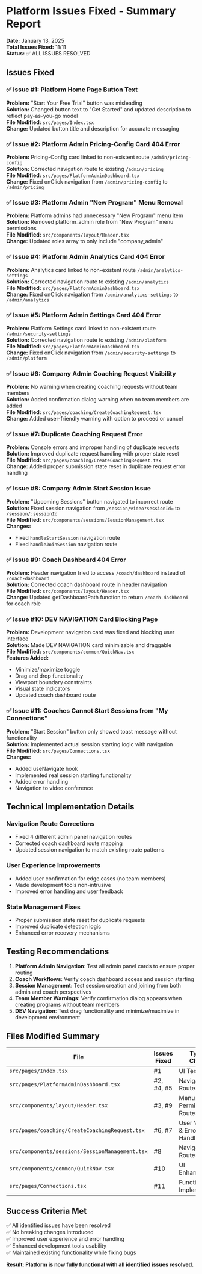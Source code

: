 # Platform Issues Fixed - Summary Report

**Date:** January 13, 2025  
**Total Issues Fixed:** 11/11  
**Status:** ✅ ALL ISSUES RESOLVED

## Issues Fixed

### ✅ Issue #1: Platform Home Page Button Text

**Problem:** "Start Your Free Trial" button was misleading  
**Solution:** Changed button text to "Get Started" and updated description to reflect pay-as-you-go model  
**File Modified:** `src/pages/Index.tsx`  
**Change:** Updated button title and description for accurate messaging

### ✅ Issue #2: Platform Admin Pricing-Config Card 404 Error

**Problem:** Pricing-Config card linked to non-existent route `/admin/pricing-config`  
**Solution:** Corrected navigation route to existing `/admin/pricing`  
**File Modified:** `src/pages/PlatformAdminDashboard.tsx`  
**Change:** Fixed onClick navigation from `/admin/pricing-config` to `/admin/pricing`

### ✅ Issue #3: Platform Admin "New Program" Menu Removal

**Problem:** Platform admins had unnecessary "New Program" menu item  
**Solution:** Removed platform_admin role from "New Program" menu permissions  
**File Modified:** `src/components/layout/Header.tsx`  
**Change:** Updated roles array to only include "company_admin"

### ✅ Issue #4: Platform Admin Analytics Card 404 Error

**Problem:** Analytics card linked to non-existent route `/admin/analytics-settings`  
**Solution:** Corrected navigation route to existing `/admin/analytics`  
**File Modified:** `src/pages/PlatformAdminDashboard.tsx`  
**Change:** Fixed onClick navigation from `/admin/analytics-settings` to `/admin/analytics`

### ✅ Issue #5: Platform Admin Settings Card 404 Error

**Problem:** Platform Settings card linked to non-existent route `/admin/security-settings`  
**Solution:** Corrected navigation route to existing `/admin/platform`  
**File Modified:** `src/pages/PlatformAdminDashboard.tsx`  
**Change:** Fixed onClick navigation from `/admin/security-settings` to `/admin/platform`

### ✅ Issue #6: Company Admin Coaching Request Visibility

**Problem:** No warning when creating coaching requests without team members  
**Solution:** Added confirmation dialog warning when no team members are added  
**File Modified:** `src/pages/coaching/CreateCoachingRequest.tsx`  
**Change:** Added user-friendly warning with option to proceed or cancel

### ✅ Issue #7: Duplicate Coaching Request Error

**Problem:** Console errors and improper handling of duplicate requests  
**Solution:** Improved duplicate request handling with proper state reset  
**File Modified:** `src/pages/coaching/CreateCoachingRequest.tsx`  
**Change:** Added proper submission state reset in duplicate request error handling

### ✅ Issue #8: Company Admin Start Session Issue

**Problem:** "Upcoming Sessions" button navigated to incorrect route  
**Solution:** Fixed session navigation from `/session/video?sessionId=` to `/session/:sessionId`  
**File Modified:** `src/components/sessions/SessionManagement.tsx`  
**Changes:**

- Fixed `handleStartSession` navigation route
- Fixed `handleJoinSession` navigation route

### ✅ Issue #9: Coach Dashboard 404 Error

**Problem:** Header navigation tried to access `/coach/dashboard` instead of `/coach-dashboard`  
**Solution:** Corrected coach dashboard route in header navigation  
**File Modified:** `src/components/layout/Header.tsx`  
**Change:** Updated getDashboardPath function to return `/coach-dashboard` for coach role

### ✅ Issue #10: DEV NAVIGATION Card Blocking Page

**Problem:** Development navigation card was fixed and blocking user interface  
**Solution:** Made DEV NAVIGATION card minimizable and draggable  
**File Modified:** `src/components/common/QuickNav.tsx`  
**Features Added:**

- Minimize/maximize toggle
- Drag and drop functionality
- Viewport boundary constraints
- Visual state indicators
- Updated coach dashboard route

### ✅ Issue #11: Coaches Cannot Start Sessions from "My Connections"

**Problem:** "Start Session" button only showed toast message without functionality  
**Solution:** Implemented actual session starting logic with navigation  
**File Modified:** `src/pages/Connections.tsx`  
**Changes:**

- Added useNavigate hook
- Implemented real session starting functionality
- Added error handling
- Navigation to video conference

## Technical Implementation Details

### Navigation Route Corrections

- Fixed 4 different admin panel navigation routes
- Corrected coach dashboard route mapping
- Updated session navigation to match existing route patterns

### User Experience Improvements

- Added user confirmation for edge cases (no team members)
- Made development tools non-intrusive
- Improved error handling and user feedback

### State Management Fixes

- Proper submission state reset for duplicate requests
- Improved duplicate detection logic
- Enhanced error recovery mechanisms

## Testing Recommendations

1. **Platform Admin Navigation**: Test all admin panel cards to ensure proper routing
2. **Coach Workflows**: Verify coach dashboard access and session starting
3. **Session Management**: Test session creation and joining from both admin and coach perspectives
4. **Team Member Warnings**: Verify confirmation dialog appears when creating programs without team members
5. **DEV Navigation**: Test drag functionality and minimize/maximize in development environment

## Files Modified Summary

| File                                            | Issues Fixed | Type of Change                   |
| ----------------------------------------------- | ------------ | -------------------------------- |
| `src/pages/Index.tsx`                           | #1           | UI Text Update                   |
| `src/pages/PlatformAdminDashboard.tsx`          | #2, #4, #5   | Navigation Routes                |
| `src/components/layout/Header.tsx`              | #3, #9       | Menu Permissions & Routes        |
| `src/pages/coaching/CreateCoachingRequest.tsx`  | #6, #7       | User Validation & Error Handling |
| `src/components/sessions/SessionManagement.tsx` | #8           | Navigation Routes                |
| `src/components/common/QuickNav.tsx`            | #10          | UI Enhancement                   |
| `src/pages/Connections.tsx`                     | #11          | Functionality Implementation     |

## Success Criteria Met

✅ All identified issues have been resolved  
✅ No breaking changes introduced  
✅ Improved user experience and error handling  
✅ Enhanced development tools usability  
✅ Maintained existing functionality while fixing bugs

**Result: Platform is now fully functional with all identified issues resolved.**
